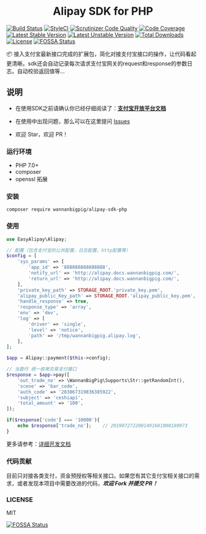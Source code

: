 <h1 align="center">Alipay SDK for PHP</h1>

[![Build Status](https://travis-ci.org/wannanbigpig/alipay-sdk-php.svg?branch=master)](https://travis-ci.org/wannanbigpig/alipay-sdk-php) [![StyleCI](https://github.styleci.io/repos/179242516/shield?branch=master)](https://github.styleci.io/repos/179242516) [![Scrutinizer Code Quality](https://scrutinizer-ci.com/g/wannanbigpig/alipay-sdk-php/badges/quality-score.png?b=master)](https://scrutinizer-ci.com/g/wannanbigpig/alipay-sdk-php/?branch=master) [![Code Coverage](https://scrutinizer-ci.com/g/wannanbigpig/alipay-sdk-php/badges/coverage.png?b=master)](https://scrutinizer-ci.com/g/wannanbigpig/alipay-sdk-php/?branch=master) [![Latest Stable Version](https://poser.pugx.org/wannanbigpig/alipay-sdk-php/v/stable)](https://packagist.org/packages/wannanbigpig/alipay-sdk-php) [![Latest Unstable Version](https://poser.pugx.org/wannanbigpig/alipay-sdk-php/v/unstable)](https://packagist.org/packages/wannanbigpig/alipay-sdk-php) [![Total Downloads](https://poser.pugx.org/wannanbigpig/alipay-sdk-php/downloads)](https://packagist.org/packages/wannanbigpig/alipay-sdk-php) [![License](https://poser.pugx.org/wannanbigpig/alipay-sdk-php/license)](https://packagist.org/packages/wannanbigpig/alipay-sdk-php) [![FOSSA Status](https://app.fossa.com/api/projects/git%2Bgithub.com%2Fwannanbigpig%2Falipay-sdk-php.svg?type=shield)](https://app.fossa.com/projects/git%2Bgithub.com%2Fwannanbigpig%2Falipay-sdk-php?ref=badge_shield)

📦 接入支付宝最新接口完成的扩展包，简化对接支付宝接口的操作，让代码看起更清晰。sdk还会自动记录每次请求支付宝网关的request和response的参数日志。自动校验返回值等...
## 说明

* 在使用SDK之前请确认你已经仔细阅读了：[**支付宝开放平台文档**](https://docs.open.alipay.com/)

* 在使用中出现问题，那么可以在这里提问 [Issues](https://github.com/wannanbigpig/alipay-sdk-php/issues)
* 欢迎 Star，欢迎 PR！

### 运行环境

* PHP 7.0+
* composer
* openssl 拓展

### 安装

```text
composer require wannanbigpig/alipay-sdk-php
```

### 使用

```php
use EasyAlipay\Alipay;

// 配置（包含支付宝的公共配置，日志配置，http配置等）
$config = [
    'sys_params' => [
        'app_id' => '888888888888888',
        'notify_url' => 'http://alipay.docs.wannanbigpig.com/',
        'return_url' => 'http://alipay.docs.wannanbigpig.com/',
    ],
    'private_key_path' => STORAGE_ROOT.'private_key.pem',
    'alipay_public_Key_path' => STORAGE_ROOT.'alipay_public_key.pem',
    'handle_response' => true,
    'response_type' => 'array',
    'env' => 'dev',
    'log' => [
        'driver' => 'single',
        'level' => 'notice',
        'path' => '/tmp/wannanbigpig.alipay.log',
    ],
];

$app = Alipay::payment($this->config);

// 当面付 统一收单交易支付接口
$response = $app->pay([
    'out_trade_no' => \WannanBigPig\Supports\Str::getRandomInt(),
    'scene' => 'bar_code',
    'auth_code' => '283867319836385922',
    'subject' => 'ceshiapi',
    'total_amount' => '100',
]);

if($response['code'] === '10000'){
    echo $response['trade_no'];    // 2019072722001491681000180973
}
```

更多请参考：[详细开发文档](https://alipay.docs.wannanbigpig.com/)

### 代码贡献

目前只对接各类支付，资金预授权等相关接口。如果您有其它支付宝相关接口的需求，或者发现本项目中需要改进的代码，_**欢迎 Fork 并提交 PR！**_

### LICENSE

MIT

[![FOSSA Status](https://app.fossa.com/api/projects/git%2Bgithub.com%2Fwannanbigpig%2Falipay-sdk-php.svg?type=large)](https://app.fossa.com/projects/git%2Bgithub.com%2Fwannanbigpig%2Falipay-sdk-php?ref=badge_large)